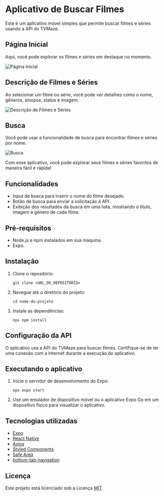 
# Aplicativo de Buscar Filmes

Este é um aplicativo móvel simples que permite buscar filmes e séries usando a API do TVMaze.

## Página Inicial

Aqui, você pode explorar os filmes e séries em destaque no momento.

![Página Inicial](https://github.com/pedrohd21/MoviesApp/assets/67549131/4da55524-0024-4eee-9cf6-358a421b3f99)

## Descrição de Filmes e Séries

Ao selecionar um filme ou série, você pode ver detalhes como o nome, gêneros, sinopse, status e imagem.

![Descrição de Filmes e Séries](https://github.com/pedrohd21/MoviesApp/assets/67549131/0d881088-0a54-4c96-bf74-f7c98a6cab60)

## Busca

Você pode usar a funcionalidade de busca para encontrar filmes e séries por nome.

![Busca](https://github.com/pedrohd21/MoviesApp/assets/67549131/f004fd8f-b4c1-4327-8601-7480d1c3fc31)

Com esse aplicativo, você pode explorar seus filmes e séries favoritos de maneira fácil e rápida!

## Funcionalidades

- Input de busca para inserir o nome do filme desejado.
- Botão de busca para enviar a solicitação à API.
- Exibição dos resultados da busca em uma lista, mostrando o título, imagem e gênero de cada filme.

## Pré-requisitos

- Node.js e npm instalados em sua máquina.
- Expo.

## Instalação

1. Clone o repositório:

   ```
   git clone <URL_DO_REPOSITÓRIO>
   ```

2. Navegue até o diretório do projeto:

   ```
   cd nome-do-projeto
   ```

3. Instale as dependências:

   ```
   npx npm install
   ```

## Configuração da API

O aplicativo usa a API do TVMaze para buscar filmes. Certifique-se de ter uma conexão com a Internet durante a execução do aplicativo.

## Executando o aplicativo

1. Inicie o servidor de desenvolvimento do Expo:

   ```
   npx expo start
   ```

2. Use um emulador de dispositivo móvel ou o aplicativo Expo Go em um dispositivo físico para visualizar o aplicativo.

## Tecnologias utilizadas

- [Expo](https://expo.io/)
- [React Native](https://reactnative.dev/)
- [Axios](https://github.com/axios/axios)
- [Styled Components](https://styled-components.com/)
- [Safe Area](https://reactnative.dev/docs/safeareaview)
- [bottom-tab-navigation](https://reactnavigation.org/docs/bottom-tab-navigator)

## Licença

Este projeto está licenciado sob a Licença [MIT](https://opensource.org/licenses/MIT).
